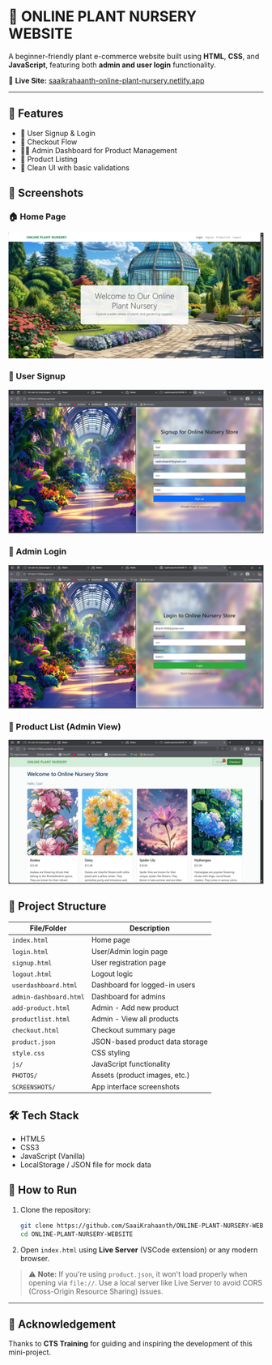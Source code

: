 # 🌿 ONLINE PLANT NURSERY WEBSITE

A beginner-friendly plant e-commerce website built using **HTML**, **CSS**, and **JavaScript**, featuring both **admin and user login** functionality.

🔗 **Live Site:** [saaikrahaanth-online-plant-nursery.netlify.app](https://saaikrahaanth-online-plant-nursery.netlify.app/)

---

## 🚀 Features

- 🔐 User Signup & Login
- 🧾 Checkout Flow
- 🧑‍💼 Admin Dashboard for Product Management
- 🌱 Product Listing
- 🎨 Clean UI with basic validations

## 📸 Screenshots

### 🏠 Home Page
![Home Page](SCREENSHOTS/home-page.png)

### 👤 User Signup
![User Signup](SCREENSHOTS/user-signup.png)

### 🔐 Admin Login
![Admin Login](SCREENSHOTS/admin-login.png)

### 🧾 Product List (Admin View)
![Product List](SCREENSHOTS/product-list.png)

## 📁 Project Structure

| File/Folder            | Description                            |
|------------------------|----------------------------------------|
| `index.html`           | Home page                              |
| `login.html`           | User/Admin login page                  |
| `signup.html`          | User registration page                 |
| `logout.html`          | Logout logic                           |
| `userdashboard.html`   | Dashboard for logged-in users          |
| `admin-dashboard.html` | Dashboard for admins                   |
| `add-product.html`     | Admin - Add new product                |
| `productlist.html`     | Admin - View all products              |
| `checkout.html`        | Checkout summary page                  |
| `product.json`         | JSON-based product data storage        |
| `style.css`            | CSS styling                            |
| `js/`                  | JavaScript functionality               |
| `PHOTOS/`              | Assets (product images, etc.)          |
| `SCREENSHOTS/`         | App interface screenshots              |

## 🛠️ Tech Stack

- HTML5
- CSS3
- JavaScript (Vanilla)
- LocalStorage / JSON file for mock data


## 🧪 How to Run

1. Clone the repository:
   ```bash
   git clone https://github.com/SaaiKrahaanth/ONLINE-PLANT-NURSERY-WEBSITE.git
   cd ONLINE-PLANT-NURSERY-WEBSITE


2. Open `index.html` using **Live Server** (VSCode extension) or any modern browser.

> ⚠️ **Note:** If you're using `product.json`, it won't load properly when opening via `file://`. Use a local server like Live Server to avoid CORS (Cross-Origin Resource Sharing) issues.

---

## 🙏 Acknowledgement

Thanks to **CTS Training** for guiding and inspiring the development of this mini-project.
